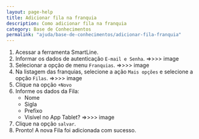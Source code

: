 ```yaml
---
layout: page-help
title: Adicionar fila na franquia
description: Como adicionar fila na franquia
category: Base de Conhecimentos
permalink: "ajuda/base-de-conhecimentos/adicionar-fila-franquia"
---
```


<!-- # Adicionar filas na franquia -->

1. Acessar a ferramenta SmartLine.
2. Informar os dados de autenticação `E-mail e Senha`.
=>>>> image
3. Selecionar a opção de menu `Franquias`.
=>>>> image
4. Na listagem das franquias, selecione a ação `Mais opções` e selecione a opção `Filas`.
=>>>> image
5. Clique na opção `+Novo`
6. Informe os dados da Fila:
	- Nome
	- Sigla
	- Prefixo
	- Visível no App Tablet?
=>>>> image
7. Clique na opção `salvar`.
8. Pronto! A nova Fila foi adicionada com sucesso.
